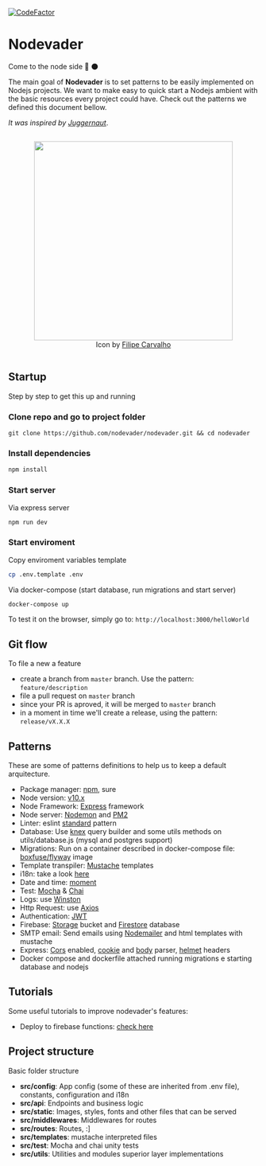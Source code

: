 [![CodeFactor](https://www.codefactor.io/repository/github/stanleygomes/nodevader/badge)](https://www.codefactor.io/repository/github/stanleygomes/nodevader)

# Nodevader

Come to the node side 🚀 🌑

The main goal of **Nodevader** is to set patterns to be easily implemented on Nodejs projects. We want to make easy to quick start a Nodejs ambient with the basic resources every project could have. Check out the patterns we defined this document bellow.

*It was inspired by [Juggernaut](https://github.com/SoftboxLab/juggernaut)*.

<p  align="center" style="padding:15px 0;">
	<img src="https://i.imgur.com/z9qKPnW.png" width="400px" />
  <br />
  Icon by <a href="https://dribbble.com/creativeflip" target="_blank">Filipe Carvalho</a>
</p>

## Startup

Step by step to get this up and running

### Clone repo and go to project folder

```
git clone https://github.com/nodevader/nodevader.git && cd nodevader
```

### Install dependencies

```bash
npm install
```

### Start server

Via express server

```bash
npm run dev
```

### Start enviroment

Copy enviroment variables template

```bash
cp .env.template .env
```

Via docker-compose (start database, run migrations and start server)

```bash
docker-compose up
```

To test it on the browser, simply go to: `http://localhost:3000/helloWorld`

## Git flow

To file a new a feature

- create a branch from `master` branch. Use the pattern: `feature/description`
- file a pull request on `master` branch
- since your PR is aproved, it will be merged to `master` branch
- in a moment in time we'll create a release, using the pattern: `release/vX.X.X`

## Patterns

These are some of patterns definitions to help us to keep a default arquitecture.

- Package manager: [npm](https://medium.com/@vincentnewkirk/npm-vs-yarn-2019-e88757b17038), sure
- Node version: [v10.x](https://nodejs.org/ca/blog/release/v10.16.3)
- Node Framework: [Express](https://expressjs.com) framework
- Node server: [Nodemon](https://www.npmjs.com/package/nodemon) and [PM2](https://pm2.keymetrics.io/)
- Linter: eslint [standard](https://standardjs.com) pattern
- Database: Use [knex](http://knexjs.org) query builder and some utils methods on utils/database.js (mysql and postgres support)
- Migrations: Run on a container described in docker-compose file: [boxfuse/flyway](https://hub.docker.com/r/boxfuse/flyway/dockerfile) image
- Template transpiler: [Mustache](https://mustache.github.io) templates
- i18n: take a look [here](https://www.npmjs.com/package/i18n)
- Date and time: [moment](https://momentjs.com)
- Test: [Mocha](https://mochajs.org) & [Chai](https://www.chaijs.com)
- Logs: use [Winston](https://www.npmjs.com/package/winston)
- Http Request: use [Axios](https://github.com/axios/axios)
- Authentication: [JWT](https://www.npmjs.com/package/jwt)
- Firebase: [Storage](https://www.npmjs.com/package/@google-cloud/storage) bucket and [Firestore](https://www.npmjs.com/package/firebase-admin) database
- SMTP email: Send emails using [Nodemailer](https://www.npmjs.com/package/nodemailer) and html templates with mustache
- Express: [Cors](https://www.npmjs.com/package/cors) enabled, [cookie](https://www.npmjs.com/package/cookie-parser) and [body](https://www.npmjs.com/package/body-parser) parser, [helmet](https://www.npmjs.com/package/helmet) headers
- Docker compose and dockerfile attached running migrations e starting database and nodejs

## Tutorials

Some useful tutorials to improve nodevader's features:

- Deploy to firebase functions: [check here](https://from-tatooine.web.app/deploy-nodejs-firebase)

## Project structure

Basic folder structure

- **src/config**: App config (some of these are inherited from .env file), constants, configuration and i18n
- **src/api**: Endpoints and business logic
- **src/static**: Images, styles, fonts and other files that can be served
- **src/middlewares**: Middlewares for routes
- **src/routes**: Routes, :]
- **src/templates**: mustache interpreted files
- **src/test**: Mocha and chai unity tests
- **src/utils**: Utilities and modules superior layer implementations
